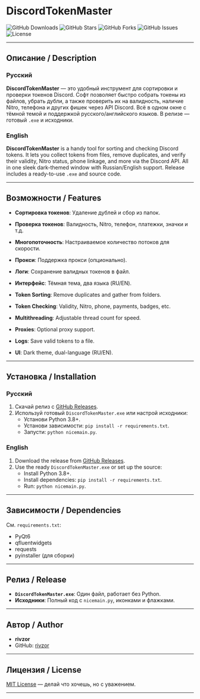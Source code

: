# DiscordTokenMaster

![GitHub Downloads](https://img.shields.io/github/downloads/rivzor/DiscordTokenMaster/total?color=blue&style=flat-square)
![GitHub Stars](https://img.shields.io/github/stars/rivzor/DiscordTokenMaster?color=yellow&style=flat-square)
![GitHub Forks](https://img.shields.io/github/forks/rivzor/DiscordTokenMaster?color=green&style=flat-square)
![GitHub Issues](https://img.shields.io/github/issues/rivzor/DiscordTokenMaster?color=red&style=flat-square)
![License](https://img.shields.io/github/license/rivzor/DiscordTokenMaster?color=purple&style=flat-square)

---

## Описание / Description

### Русский
**DiscordTokenMaster** — это удобный инструмент для сортировки и проверки токенов Discord. Софт позволяет быстро собрать токены из файлов, убрать дубли, а также проверить их на валидность, наличие Nitro, телефона и других фишек через API Discord. Всё в одном окне с тёмной темой и поддержкой русского/английского языков. В релизе — готовый `.exe` и исходники.

### English
**DiscordTokenMaster** is a handy tool for sorting and checking Discord tokens. It lets you collect tokens from files, remove duplicates, and verify their validity, Nitro status, phone linkage, and more via the Discord API. All in one sleek dark-themed window with Russian/English support. Release includes a ready-to-use `.exe` and source code.

---

## Возможности / Features

- **Сортировка токенов**: Удаление дублей и сбор из папок.  
- **Проверка токенов**: Валидность, Nitro, телефон, платежки, значки и т.д.  
- **Многопоточность**: Настраиваемое количество потоков для скорости.  
- **Прокси**: Поддержка прокси (опционально).  
- **Логи**: Сохранение валидных токенов в файл.  
- **Интерфейс**: Тёмная тема, два языка (RU/EN).

- **Token Sorting**: Remove duplicates and gather from folders.  
- **Token Checking**: Validity, Nitro, phone, payments, badges, etc.  
- **Multithreading**: Adjustable thread count for speed.  
- **Proxies**: Optional proxy support.  
- **Logs**: Save valid tokens to a file.  
- **UI**: Dark theme, dual-language (RU/EN).

---

## Установка / Installation

### Русский
1. Скачай релиз с [GitHub Releases](https://github.com/rivzor/DiscordTokenMaster/releases).  
2. Используй готовый `DiscordTokenMaster.exe` или настрой исходники:  
   - Установи Python 3.8+.  
   - Установи зависимости: `pip install -r requirements.txt`.  
   - Запусти: `python nicemain.py`.

### English
1. Download the release from [GitHub Releases](https://github.com/rivzor/DiscordTokenMaster/releases).  
2. Use the ready `DiscordTokenMaster.exe` or set up the source:  
   - Install Python 3.8+.  
   - Install dependencies: `pip install -r requirements.txt`.  
   - Run: `python nicemain.py`.

---

## Зависимости / Dependencies

См. `requirements.txt`:  
- PyQt6  
- qfluentwidgets  
- requests  
- pyinstaller (для сборки)

---

## Релиз / Release

- **`DiscordTokenMaster.exe`**: Один файл, работает без Python.  
- **Исходники**: Полный код с `nicemain.py`, иконками и флажками.

---

## Автор / Author

- **rivzor**  
- GitHub: [rivzor](https://github.com/rivzor)

---

## Лицензия / License

[MIT License](LICENSE) — делай что хочешь, но с уважением.

---
